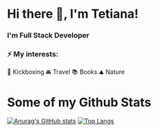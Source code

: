# Hi there 👋, I'm Tetiana! 

### I'm Full Stack Developer

### ⚡ My interests:

:boxing_glove: Kickboxing :oncoming_automobile: Travel :books: Books :mountain: Nature

# Some of my Github Stats



[![Anurag's GitHub stats](https://github-readme-stats.vercel.app/api?username=Tetiana1386&show_icons=true)](https://github.com/anuraghazra/github-readme-stats) [![Top Langs](https://github-readme-stats.vercel.app/api/top-langs/?username=Tetiana1386&layout=compact)](https://github.com/anuraghazra/github-readme-stats)


